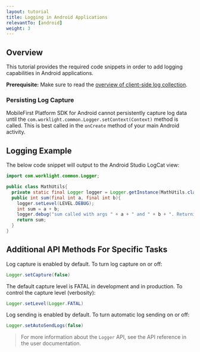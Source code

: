 ```yaml
---
layout: tutorial
title: Logging in Android Applications
relevantTo: [android]
weight: 3
---
```

## Overview
This tutorial provides the required code snippets in order to add logging capabilities in Android applications.

**Prerequisite:** Make sure to read the [overview of client-side log collection](../).

### Persisting Log Capture
MobileFirst Platform SDK for Android cannot persistently capture log data until the `com.worklight.common.Logger.setContext(Context)` method is called. This is best called in the `onCreate` method of your main Android activity.

## Logging Example
The below code snippet will output to the Android Studio LogCat view:

```java
import com.worklight.common.Logger;

public class MathUtils{
  private static final Logger logger = Logger.getInstance(MathUtils.class.getName());
  public int sum(final int a, final int b){
    logger.setLevel(LEVEL.DEBUG);
    int sum = a + b;
    logger.debug("sum called with args " + a + " and " + b + ". Returning " + sum);
    return sum;
  }
}
```

## Additional API Methods For Specific Tasks
Log capture is enabled by default. To turn log capture on or off:

```java
Logger.setCapture(false)
```

The default capture level is FATAL in development and in production. To control the capture level (verbosity):

```java
Logger.setLevel(Logger.FATAL)
```

Log sending is enabled by default. To turn automatic log sending on or off:

```java
Logger.setAutoSendLogs(false)
```

> For more information about the `Logger` API, see the API reference in the user documentation.
